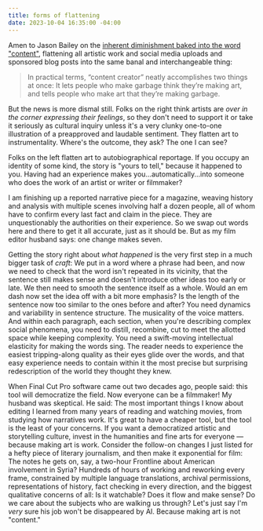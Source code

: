 ```yaml
---
title: forms of flattening
date: 2023-10-04 16:35:00 -04:00
---
```


Amen to Jason Bailey on the [inherent diminishment baked into the word "content"](https://www.nytimes.com/2023/09/27/movies/emma-thompson-writers-strike-content.html), flattening all artistic work and social media uploads and sponsored blog posts into the same banal and interchangeable thing:

>In practical terms, “content creator” neatly accomplishes two things at once: It lets people who make garbage think they’re making art, and tells people who make art that they’re making garbage.

But the news is more dismal still. Folks on the right think artists are *over in the corner expressing their feelings*, so they don't need to support it or take it seriously as cultural inquiry unless it's a very clunky one-to-one illustration of a preapproved and laudable sentiment. They flatten art to instrumentality. Where's the outcome, they ask? The one I can see?  

Folks on the left flatten art to autobiographical reportage. If you occupy an identity of some kind, the story is "yours to tell," because it happened to you. Having had an experience makes you...automatically...into someone who does the work of an artist or writer or filmmaker? 

I am finishing up a reported narrative piece for a magazine, weaving history and analysis with multiple scenes involving half a dozen people, all of whom have to confirm every last fact and claim in the piece. They are unquestionably the authorities on their experience. So we swap out words here and there to get it all accurate, just as it should be. But as my film editor husband says: one change makes seven. 

Getting the story right about *what happened* is the very first step in a much bigger task of *craft*: We put in a word where a phrase had been, and now we need to check that the word isn't repeated in its vicinity, that the sentence still makes sense and doesn't introduce other ideas too early or late. We then need to smooth the sentence itself as a whole. Would an em dash now set the idea off with a bit more emphasis? Is the length of the sentence now too similar to the ones before and after? You need dynamics and variability in sentence structure. The musicality of the voice matters. And within each paragraph, each section, when you're describing complex social phenomena, you need to distill, recombine, cut to meet the allotted space while keeping complexity. You need a swift-moving intellectual elasticity for making the words sing. The reader needs to experience the easiest tripping-along quality as their eyes glide over the words, and that easy experience needs to contain within it the most precise but surprising redescription of the world they thought they knew.

When Final Cut Pro software came out two decades ago, people said: this tool will democratize the field. Now everyone can be a filmmaker! My husband was skeptical. He said: The most important things I know about editing I learned from many years of reading and watching movies, from studying how narratives work. It's great to have a cheaper tool, but the tool is the least of your concerns. If you want a democratized artistic and storytelling culture, invest in the humanities and fine arts for everyone — because making art is work. Consider the follow-on changes I just listed for a hefty piece of literary journalism, and then make it exponential for film: The notes he gets on, say, a two-hour Frontline about American involvement in Syria? Hundreds of hours of working and reworking every frame, constrained by multiple language translations, archival permissions, representations of history, fact checking in every direction, and the biggest qualitative concerns of all: Is it watchable? Does it flow and make sense? Do we care about the subjects who are walking us through? Let's just say I'm *very* sure his job won't be disappeared by AI. Because making art is not "content." 





 